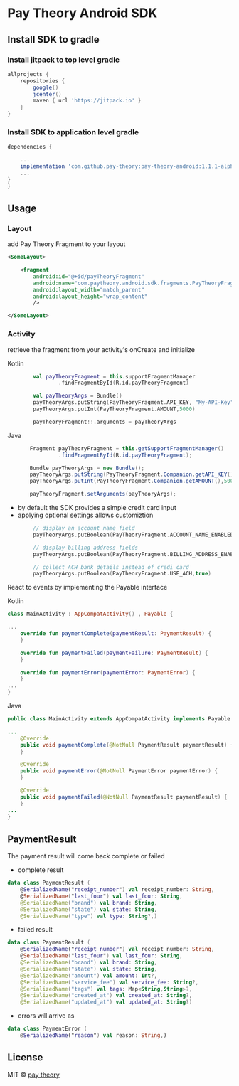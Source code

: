 # Pay Theory Android SDK

## Install SDK to gradle

### Install jitpack to top level gradle

```gradle
allprojects {
    repositories {
        google()
        jcenter()
        maven { url 'https://jitpack.io' }
    }
}
```

### Install SDK to application level gradle

```gradle
dependencies {

    ...
    implementation 'com.github.pay-theory:pay-theory-android:1.1.1-alpha'
    ...
}
}
```

## Usage

### Layout

add Pay Theory Fragment to your layout

```xml
<SomeLayout>

    <fragment
        android:id="@+id/payTheoryFragment"
        android:name="com.paytheory.android.sdk.fragments.PayTheoryFragment"
        android:layout_width="match_parent"
        android:layout_height="wrap_content"
        />

</SomeLayout>
```

### Activity

retrieve the fragment from your activity's onCreate and initialize

Kotlin
```Kotlin
        val payTheoryFragment = this.supportFragmentManager
                .findFragmentById(R.id.payTheoryFragment)

        val payTheoryArgs = Bundle()
        payTheoryArgs.putString(PayTheoryFragment.API_KEY, "My-API-Key")
        payTheoryArgs.putInt(PayTheoryFragment.AMOUNT,5000)

        payTheoryFragment!!.arguments = payTheoryArgs
```

Java
```Java
       Fragment payTheoryFragment = this.getSupportFragmentManager()
                .findFragmentById(R.id.payTheoryFragment);

       Bundle payTheoryArgs = new Bundle();
       payTheoryArgs.putString(PayTheoryFragment.Companion.getAPI_KEY(), "My-API-Key");
       payTheoryArgs.putInt(PayTheoryFragment.Companion.getAMOUNT(),5000);

       payTheoryFragment.setArguments(payTheoryArgs);
```

 * by default the SDK provides a simple credit card input
 * applying optional settings allows customiztion

```Kotlin
        // display an account name field
        payTheoryArgs.putBoolean(PayTheoryFragment.ACCOUNT_NAME_ENABLED,true)

        // display billing address fields
        payTheoryArgs.putBoolean(PayTheoryFragment.BILLING_ADDRESS_ENABLED,true)

        // collect ACH bank details instead of credi card
        payTheoryArgs.putBoolean(PayTheoryFragment.USE_ACH,true)
```

React to events by implementing the Payable interface

Kotlin
```Kotlin
class MainActivity : AppCompatActivity() , Payable {

...
    override fun paymentComplete(paymentResult: PaymentResult) {
    }

    override fun paymentFailed(paymentFailure: PaymentResult) {
    }

    override fun paymentError(paymentError: PaymentError) {
    }
...
}
```

Java
```Java
public class MainActivity extends AppCompatActivity implements Payable {

...
    @Override
    public void paymentComplete(@NotNull PaymentResult paymentResult) {
    }

    @Override
    public void paymentError(@NotNull PaymentError paymentError) {
    }

    @Override
    public void paymentFailed(@NotNull PaymentResult paymentResult) {
    }
...
}
```

## PaymentResult

The payment result will come back complete or failed

 * complete result
```Kotlin
data class PaymentResult (
    @SerializedName("receipt_number") val receipt_number: String,
    @SerializedName("last_four") val last_four: String,
    @SerializedName("brand") val brand: String,
    @SerializedName("state") val state: String,
    @SerializedName("type") val type: String?,)
```
 * failed result
```Kotlin
data class PaymentResult (
    @SerializedName("receipt_number") val receipt_number: String,
    @SerializedName("last_four") val last_four: String,
    @SerializedName("brand") val brand: String,
    @SerializedName("state") val state: String,
    @SerializedName("amount") val amount: Int?,
    @SerializedName("service_fee") val service_fee: String?,
    @SerializedName("tags") val tags: Map<String,String>?,
    @SerializedName("created_at") val created_at: String?,
    @SerializedName("updated_at") val updated_at: String?)
```

 * errors will arrive as

```Kotlin
data class PaymentError (
    @SerializedName("reason") val reason: String,)
```

## License

MIT © [pay theory](https://github.com/pay-theory)
